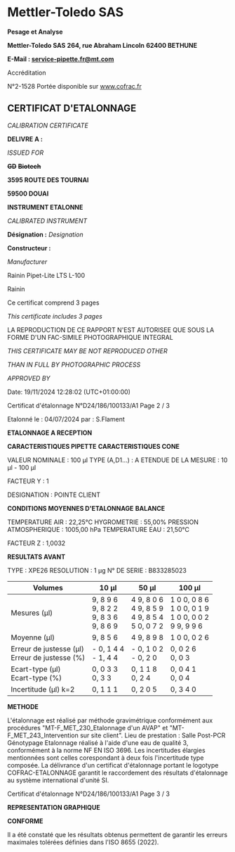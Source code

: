 # **Mettler-Toledo SAS**

**Pesage et Analyse**

**Mettler-Toledo SAS**
**264, rue Abraham Lincoln**
**62400 BETHUNE**

**E-Mail : service-pipette.fr@mt.com**

Accréditation

N°2-1528
Portée disponible
sur www.cofrac.fr
## **CERTIFICAT D'ETALONNAGE**

_CALIBRATION CERTIFICATE_


**DELIVRE A :**

_ISSUED FOR_


~~**GD**~~ ~~**Biotech**~~

**3595 ROUTE DES TOURNAI**

**59500 DOUAI**


**INSTRUMENT ETALONNE**

_CALIBRATED INSTRUMENT_


**Désignation :**
_Designation_

**Constructeur :**

_Manufacturer_


Rainin Pipet-Lite LTS L-100

Rainin



Ce certificat comprend 3 pages

_This certificate includes 3 pages_

LA REPRODUCTION DE CE RAPPORT N'EST AUTORISEE QUE SOUS
LA FORME D'UN FAC-SIMILE PHOTOGRAPHIQUE INTEGRAL

_THIS CERTIFICATE MAY BE NOT REPRODUCED OTHER_

_THAN IN FULL BY PHOTOGRAPHIC PROCESS_


_APPROVED BY_

Date: 19/11/2024 12:28:02 (UTC+01:00:00)

Certificat d'étalonnage N°D24/186/100133/A1  Page 2 / 3

Etalonné le : 04/07/2024 par : S.Flament

**ETALONNAGE A RECEPTION**

**CARACTERISTIQUES PIPETTE** **CARACTERISTIQUES CONE**


VALEUR NOMINALE : 100 µl
TYPE (A,D1...) : A
ETENDUE DE LA MESURE : 10 µl - 100 µl

FACTEUR Y : 1


DESIGNATION : POINTE CLIENT


**CONDITIONS MOYENNES D'ETALONNAGE** **BALANCE**


TEMPERATURE AIR : 22,25°C
HYGROMETRIE : 55,00%
PRESSION ATMOSPHERIQUE : 1005,00 hPa
TEMPERATURE EAU : 21,50°C

FACTEUR Z : 1,0032

**RESULTATS AVANT**


TYPE : XPE26
RESOLUTION : 1 µg
N° DE SERIE : B833285023










|Volumes|10 µl|50 µl|100 µl|
|---|---|---|---|
|Mesures (µl)|9, 8 9 6<br>9, 8 2 2<br>9, 8 3 6<br>9, 8 6 9|4 9, 8 0 6<br>4 9, 8 5 9<br>4 9, 8 5 4<br>5 0, 0 7 2|1 0 0, 0 8 6<br>1 0 0, 0 1 9<br>1 0 0, 0 0 2<br>9 9, 9 9 6|
|Moyenne (µl)|9, 8 5 6|4 9, 8 9 8|1 0 0, 0 2 6|
|Erreur de justesse (µl)<br>Erreur de justesse (%)|- 0, 1 4 4<br>- 1, 4 4|- 0, 1 0 2<br>- 0, 2 0|0, 0 2 6<br>0, 0 3|
|Ecart-type (µl)<br>Ecart-type (%)|0, 0 3 3<br>0, 3 3|0, 1 1 8<br>0, 2 4|0, 0 4 1<br>0, 0 4|
|Incertitude (µl) k=2|0, 1 1 1|0, 2 0 5|0, 3 4 0|


**METHODE**

L'étalonnage est réalisé par méthode gravimétrique conformément aux procédures "MT-F_MET_230_Etalonnage d'un AVAP" et
"MT-F_MET_243_Intervention sur site client".
Lieu de prestation : Salle Post-PCR Génotypage
Etalonnage réalisé à l'aide d'une eau de qualité 3, conformément à la norme NF EN ISO 3696.
Les incertitudes élargies mentionnées sont celles corespondant à deux fois l'incertitude type composée.
La délivrance d'un certificat d'étalonnage portant le logotype COFRAC-ETALONNAGE garantit le raccordement des résultats d'étalonnage au système
international d'unité SI.

Certificat d'étalonnage N°D24/186/100133/A1  Page 3 / 3

**REPRESENTATION GRAPHIQUE**

**CONFORME**

Il a été constaté que les résultats obtenus permettent de garantir les erreurs maximales tolérées définies dans l'ISO 8655 (2022).

